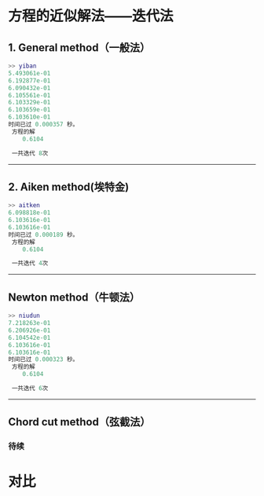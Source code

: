 # 方程的近似解法——迭代法

## 1. General method（一般法）

```matlab
>> yiban
5.493061e-01
6.192877e-01
6.090432e-01
6.105561e-01
6.103329e-01
6.103659e-01
6.103610e-01
时间已过 0.000357 秒。
 方程的解 
    0.6104

 一共迭代 8次
```
---------------------------------------------------

## 2. Aiken method(埃特金)

```matlab
>> aitken
6.098818e-01
6.103616e-01
6.103616e-01
时间已过 0.000189 秒。
 方程的解 
    0.6104

 一共迭代 4次
```

-------------------------------------------------

## Newton method（牛顿法）

```matlab
>> niudun
7.218263e-01
6.206926e-01
6.104542e-01
6.103616e-01
6.103616e-01
时间已过 0.000323 秒。
 方程的解 
    0.6104

 一共迭代 6次
```
-------------------------------------------------

## Chord cut method（弦截法）

### 待续


# 对比
